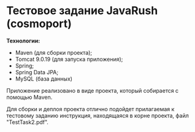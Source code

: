 # Тестовое задание JavaRush (cosmoport)
__Технологии:__
- Maven (для сборки проекта);
- Tomcat 9.0.19 (для запуска приложения);
- Spring;
- Spring Data JPA;
- MySQL (база данных)

Приложение реализовано в виде проекта, который собирается с помощью
Maven.

Для сборки и деплоя проекта отлично подойдет прилагаемая к тестовому заданию инструкция, находящаяся в корне проекта, файл "TestTask2.pdf".

